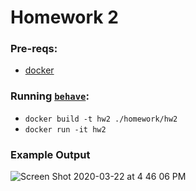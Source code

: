 # Homework 2

### Pre-reqs: 
   - [docker](https://docs.docker.com/install/)

### Running [`behave`](https://behave.readthedocs.io/en/latest/):
   - `docker build -t hw2 ./homework/hw2`
   - `docker run -it hw2`

### Example Output
![Screen Shot 2020-03-22 at 4 46 06 PM](https://user-images.githubusercontent.com/5629547/77260212-05020c00-6c5d-11ea-94c3-a805e8e1b7c3.png)
